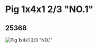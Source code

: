 # Pig 1x4x1 2/3 "NO.1"
## 25368
![Pig 1x4x1 2/3 "NO.1"](https://lc-www-live-s.legocdn.com/media/bricks/5/2/6139203.jpg)